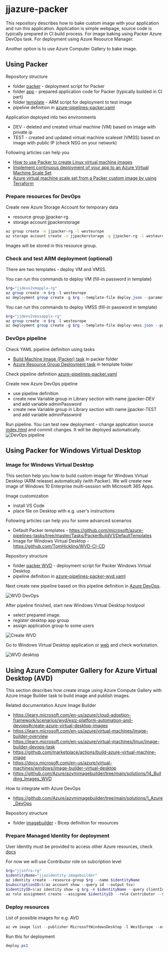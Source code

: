 # jjazure-packer

This repository describes how to bake custom image with your application and run this application. Application is simple webpage, source code is typically prepared in CI build process. For image baking using Packer Azure DevOps task. For deployment using Azure Resource Manager.

Another option is to use Azure Computer Gallery to bake image.

## Using Packer

Repository structure

- folder [packer](packer) - deployment script for Packer
- folder [app](packer/app) - prepared application code for Packer (typically builded in CI part)
- folder [template](template-test-image) - ARM script for deployment to test image
- pipeline definition in [azure-pipelines-packer.yaml](azure-pipelines-packer.yaml)

Application deployed into two environments

- DEV - deleted and created virtual machine (VM) based on image with private ip
- TEST - created and updated virtual machine scaleset (VMSS) based on image with public IP (check NSG on your network)

Following articles can help you

- [How to use Packer to create Linux virtual machine images](https://docs.microsoft.com/en-us/azure/virtual-machines/linux/build-image-with-packer)
- [Implement continuous deployment of your app to an Azure Virtual Machine Scale Set](https://docs.microsoft.com/en-us/azure/devops/pipelines/apps/cd/azure/deploy-azure-scaleset?view=azure-devops)
- [Azure virtual machine scale set from a Packer custom image by using Terraform](https://docs.microsoft.com/en-us/azure/developer/terraform/create-vm-scaleset-network-disks-using-packer-hcl)

### Prepare resources for DevOps

Create new Azure Storage Account for temporary data

- resource group jjpacker-rg
- storage account jjpackerstorage

```bash
az group create -n jjpacker-rg -l westeurope
az storage account create -n jjpackerstorage -g jjpacker-rg -l westeurope --sku Standard_LRS --kind StorageV2
```

Images will be stored in this resource group.

### Check and test ARM deployment (optional)

There are two templates - deploy VM and VMSS.

You can run this commands to deploy VM (fill-in password in template)

```powershell
$rg="jjdevv2vmapplx-rg"
az group create -n $rg -l westeurope
az deployment group create -g $rg --template-file deploy.json --parameters deploy.parameters.json
```

You can run this commands to deploy VMSS (fill-in password in template)

```powershell
$rg="jjdevv2vmssapplx-rg"
az group create -n $rg -l westeurope
az deployment group create -g $rg --template-file deploy-vmss.json --parameters deploy-vmss.parameters.json
```

### DevOps pipeline

Check YAML pipeline definition using tasks

- [Build Machine Image (Packer) task](https://docs.microsoft.com/en-us/azure/devops/pipelines/tasks/deploy/packer-build?view=azure-devops) in packer folder
- [Azure Resource Group Deployment task](https://docs.microsoft.com/en-us/azure/devops/pipelines/tasks/deploy/azure-resource-group-deployment?view=azure-devops) in template folder

Check pipeline definition [azure-pipelines-packer.yaml](azure-pipelines-packer.yaml)

Create new Azure DevOps pipeline

- use pipeline definition
- create new Variable group in Library section with name jjpacker-DEV and add variable adminPassword
- create new Variable group in Library section with name jjpacker-TEST and add variable adminPassword

Run pipeline. You can test new deployment - change application source [index.html](packer/app/index.html) and commit changes. It will be deployed automatically.
![DevOps pipeline](media/devops.png)

## Using Packer for Windows Virtual Desktop

### Image for Windows Virtual Desktop

This section help you how to build custom image for Windows Virtual Desktop (ARM release) automatically (with Packer).
We will create new image of Windows 10 Enterprise multi-session with Microsoft 365 Apps.

Image customization

- install VS Code
- place file on Desktop with e.g. user's instructions

Following articles can help you for some advanced scenarios

- Default Packer templates - https://github.com/microsoft/azure-pipelines-tasks/tree/master/Tasks/PackerBuildV1/DefaultTemplates
- Image for Windows Virtual Desktop - https://github.com/TomHickling/WVD-CI-CD

Repository structure

- folder [packer WVD](packer-wvd) - deployment script for Packer Windows Virtual Desktop
- pipeline definition in [azure-pipelines-packer-wvd.yaml](azure-pipelines-wvd.yaml)

Next create new pipeline based on this pipeline definition in [Azure DevOps](https://dev.azure.com).

![WVD DevOps](media/wvd-devops.png)

After pipeline finished, start new Windows Virtual Desktop hostpool

- select prepared image.
- register desktop app group
- assign application group to some users

![Create WVD](media/wvd-create.png)

Go to Windows Virtual Desktop application or [web](https://rdweb.wvd.microsoft.com/arm/webclient) and check workstation.

![WVD desktop](media/wvd-desktop.png)

## Using Azure Computer Gallery for Azure Virtual Desktop (AVD)

This section describes how create image using Azure Compute Gallery with Azure Image Builder task to build image and publish images.

Related documentation Azure Image Builder

- https://learn.microsoft.com/en-us/azure/cloud-adoption-framework/scenarios/wvd/eslz-platform-automation-and-devops#create-azure-virtual-desktop-images
- https://learn.microsoft.com/en-us/azure/virtual-machines/image-builder-overview
- https://learn.microsoft.com/en-us/azure/virtual-machines/linux/image-builder-devops-task
- https://github.com/marketplace/actions/build-azure-virtual-machine-image
- https://docs.microsoft.com/en-us/azure/virtual-machines/windows/image-builder-virtual-desktop
- https://github.com/Azure/azvmimagebuilder/tree/main/solutions/14_Building_Images_WVD

How to integrate with Azure DevOps

- https://github.com/Azure/azvmimagebuilder/tree/main/solutions/1_Azure_DevOps

Repository structure

- folder [imagebuilder](imagebuilder) - Bicep definition for resources

### Prepare Managed Identity for deployment

User Identity must be provided to access other Azure resources, check [docs](https://learn.microsoft.com/en-us/azure/virtual-machines/linux/image-builder-permissions-cli)

For now we will use Contributor role on subcription level

```powershell
$rg="jjinfra-rg"
$identityName="jjazidentity-imagebuilder"
az identity create --resource-group $rg --name $identityName
$subscriptionID=$(az account show --query id --output tsv)
$identityID=$(az identity show -g $rg -n $identityName --query clientId -o tsv)
az role assignment create --assignee $identityID --role Contributor --scope /subscriptions/$subscriptionID
```

### Deploy resources

List of possible images for e.g. AVD

```powershell
az vm image list --publisher MicrosoftWindowsDesktop -l WestEurope --architecture x64 -o table --all
```

Run this for deployment

```powershell
deploy.ps1
```